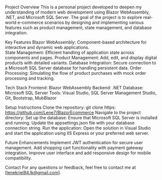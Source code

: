 Project Overview
This is a personal project developed to deepen my understanding of modern web development using Blazor WebAssembly, .NET, and Microsoft SQL Server. The goal of the project is to explore real-world e-commerce scenarios by designing and implementing various features such as product management, state management, and database integration.

Key Features
Blazor WebAssembly: Component-based architecture for interactive and dynamic web applications.			
State Management: Efficient handling of application state across components and pages.
Product Management: Add, edit, and display digital products with detailed variants.
Database Integration: Secure connection to a Microsoft SQL Server database for handling persistent data.
Order Processing: Simulating the flow of product purchases with mock order processing and tracking.

Tech Stack
Frontend: Blazor WebAssembly
Backend: .NET
Database: Microsoft SQL Server
Tools: Visual Studio, SQL Server Management Studio, Git, Bootstrap, MubBlazor

Setup Instructions
Clone the repository:
git clone https: https://github.com/Lene7/BlazorEcommerce
Navigate to the project directory:
Set up the database:
Ensure that Microsoft SQL Server is installed and running. Update the appsettings.json file with your database connection string.
Run the application:
Open the solution in Visual Studio and start the application using IIS Express or your preferred web server.

Future Enhancements
Implement JWT authentication for secure user management.
Add shopping cart functionality with payment gateway integration.
Improve user interface and add responsive design for mobile compatibility.

Contact
For any questions or feedback, feel free to contact me at [lenekriel84.lk@gmail.com].
